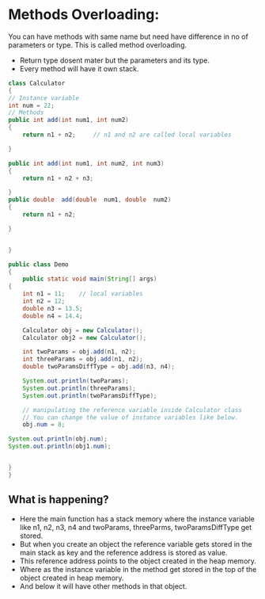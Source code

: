 # Methods Overloading:

You can have methods with same name but need have difference in no of parameters or type. This is called method overloading.

- Return type dosent mater but the parameters and its type.
- Every method will have it own stack.

```Java
class Calculator
{
// Instance variable
int num = 22;
// Methods
public int add(int num1, int num2)
{
	return n1 + n2; 	// n1 and n2 are called local variables

}

public int add(int num1, int num2, int num3)
{
	return n1 + n2 + n3;

}
public double  add(double  num1, double  num2)
{
	return n1 + n2;

}


}

public class Demo
{
	public static void main(String[] args)
{
	int n1 = 11; 	// local variables
	int n2 = 12;
	double n3 = 13.5;
	double n4 = 14.4;

	Calculator obj = new Calculator();
    Calculator obj2 = new Calculator();

	int twoParams = obj.add(n1, n2);
	int threeParams = obj.add(n1, n2);
	double twoParamsDiffType = obj.add(n3, n4);

	System.out.println(twoParams);
    System.out.println(threeParams);
    System.out.println(twoParamsDiffType);

    // manipulating the reference variable inside Calculator class
    // You can change the value of instance variables like below.
    obj.num = 8;

System.out.println(obj.num);
System.out.println(obj1.num);


}
}

```

## What is happening?

- Here the main function has a stack memory where the instance variable like n1, n2, n3, n4 and twoParams, threeParms, twoParamsDiffType get stored.
- But when you create an object the reference variable gets stored in the main stack as key and the reference address is stored as value.
- This reference address points to the object created in the heap memory.
- Where as the instance variable in the method get stored in the top of the object created in heap memory.
- And below it will have other methods in that object.
